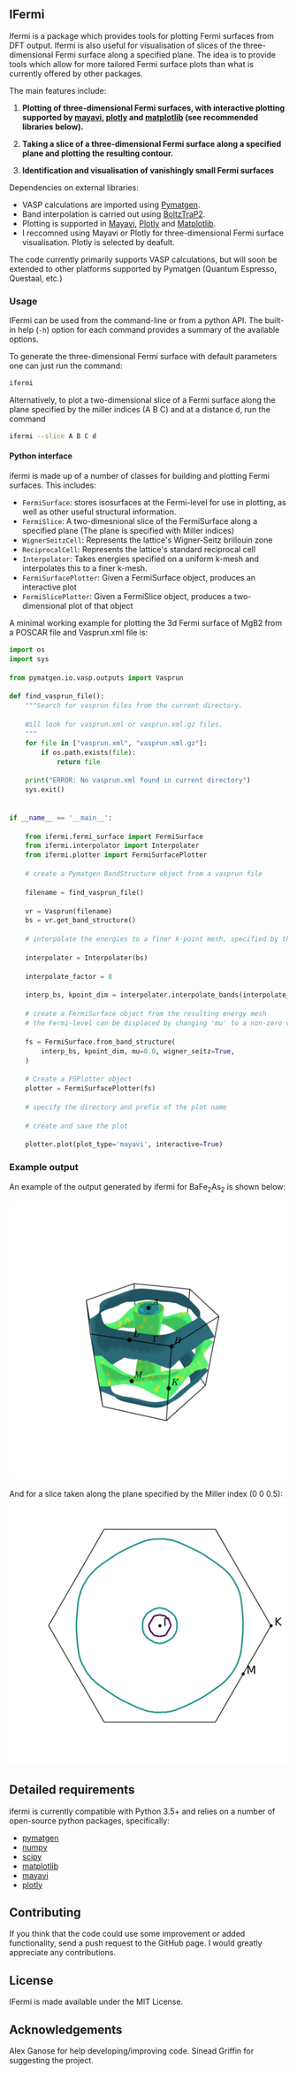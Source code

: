IFermi
------

Ifermi is a package which provides tools for plotting Fermi surfaces
from DFT output. Ifermi is also useful for visualisation of slices of
the three-dimensional Fermi surface along a specified plane. The idea 
is to provide tools which allow for more tailored Fermi surface plots
than what is currently offered by other packages.

The main features include:

1. **Plotting of three-dimensional Fermi surfaces, with interactive plotting
   supported by [mayavi](https://docs.enthought.com/mayavi/mayavi/), [plotly](https://plot.ly/) and [matplotlib](https://matplotlib.org) (see recommended 
   libraries below).**

2. **Taking a slice of a three-dimensional Fermi surface along a specified 
   plane and plotting the resulting contour.**

3. **Identification and visualisation of vanishingly small Fermi surfaces**


Dependencies on external libraries: 

   - VASP calculations are imported using [Pymatgen](https://docs.enthought.com/mayavi/mayavi/).
   - Band interpolation is carried out using [BoltzTraP2]().
   - Plotting is supported in [Mayavi](https://docs.enthought.com/mayavi/mayavi/), [Plotly](https://plot.ly/) and [Matplotlib](https://matplotlib.org).
   - I reccomned using Mayavi or Plotly for three-dimensional
     Fermi surface visualisation. Plotly is selected by deafult. 

The code currently primarily supports VASP calculations, but will 
soon be extended to other platforms supported by Pymatgen 
(Quantum Espresso, Questaal, etc.)

### Usage

IFermi can be used from the command-line or from a python API. The built-in
help (``-h``) option for each command provides a summary of the
available options.

To generate the three-dimensional Fermi surface with default parameters one can 
just run the command:

```bash
ifermi
```

Alternatively, to plot a two-dimensional slice of a Fermi surface along the plane
specified by the miller indices (A B C) and at a distance d, run the command

```bash
ifermi --slice A B C d
```

#### Python interface

ifermi is made up of a number of classes for building and plotting
Fermi surfaces. This includes:

- `FermiSurface`: stores isosurfaces at the Fermi-level for use in plotting,
   as well as other useful structural information. 
- `FermiSlice`: A two-dimesnional slice of the FermiSurface along a specified plane
(The plane is specified with Miller indices)
- `WignerSeitzCell`: Represents the lattice's Wigner-Seitz brillouin zone
- `ReciprocalCell`: Represents the lattice's standard reciprocal cell 
- `Interpolator`: Takes energies specified on a uniform k-mesh and interpolates 
   this to a finer k-mesh.
- `FermiSurfacePlotter`: Given a FermiSurface object, produces an interactive plot   
- `FermiSlicePlotter`: Given a FermiSlice object, produces a two-dimensional plot of that object

A minimal working example for plotting the 3d Fermi surface of MgB2 from a POSCAR
file and Vasprun.xml file is:

```python
import os
import sys

from pymatgen.io.vasp.outputs import Vasprun

def find_vasprun_file():
    """Search for vasprun files from the current directory.

    Will look for vasprun.xml or vasprun.xml.gz files.
    """
    for file in ["vasprun.xml", "vasprun.xml.gz"]:
        if os.path.exists(file):
            return file

    print("ERROR: No vasprun.xml found in current directory")
    sys.exit()


if __name__ == '__main__':

    from ifermi.fermi_surface import FermiSurface
    from ifermi.interpolator import Interpolater
    from ifermi.plotter import FermiSurfacePlotter
    
    # create a Pymatgen BandStructure object from a vasprun file

    filename = find_vasprun_file()

    vr = Vasprun(filename)
    bs = vr.get_band_structure()

    # interpolate the energies to a finer k-point mesh, specified by the interpolate_factor

    interpolater = Interpolater(bs)
    
    interpolate_factor = 8

    interp_bs, kpoint_dim = interpolater.interpolate_bands(interpolate_factor)
    
    # create a FermiSurface object from the resulting energy mesh
    # the Fermi-level can be displaced by changing 'mu' to a non-zero value
    
    fs = FermiSurface.from_band_structure(
        interp_bs, kpoint_dim, mu=0.0, wigner_seitz=True, 
    )

    # Create a FSPlotter object
    plotter = FermiSurfacePlotter(fs)
    
    # specify the directory and prefix of the plot name
    
    # create and save the plot
    
    plotter.plot(plot_type='mayavi', interactive=True)
```

### Example output

An example of the output generated by ifermi for BaFe<sub>2</sub>As<sub>2</sub>
 is shown below:


![BaFe2As2 fermi slice](docs/source/_static/fermi_surface_3.png)

And for a slice taken along the plane specified by the Miller index (0 0 0.5):
![BaFe2As2 fermi slice](docs/source/_static/fermi_slice_3.png)

## Detailed requirements

ifermi is currently compatible with Python 3.5+ and relies on a number of
open-source python packages, specifically:

- [pymatgen](http://pymatgen.org)
- [numpy](http://www.numpy.org)
- [scipy](https://www.scipy.org)
- [matplotlib](https://matplotlib.org)
- [mayavi](https://docs.enthought.com/mayavi/mayavi/)
- [plotly](https://plot.ly/)



## Contributing

If you think that the code could use some improvement
or added functionality, send a push request to the GitHub page. 
I would greatly appreciate any contributions.

## License

IFermi is made available under the MIT License.

## Acknowledgements

Alex Ganose for help developing/improving code.
Sinead Griffin for suggesting the project.